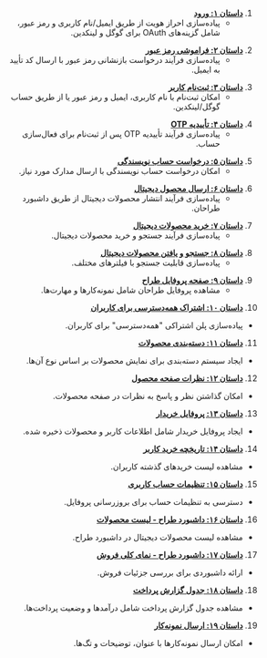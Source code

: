 <div dir="rtl">
  
1. **[داستان ۱: ورود](./story.rtl.md#story-1-login)**  
   - پیاده‌سازی احراز هویت از طریق ایمیل/نام کاربری و رمز عبور، شامل گزینه‌های OAuth برای گوگل و لینکدین.
</div>
<div dir="rtl">
  
2. **[داستان ۲: فراموشی رمز عبور](./story.rtl.md#story-2-forgot-password)**  
   - پیاده‌سازی فرآیند درخواست بازنشانی رمز عبور با ارسال کد تأیید به ایمیل.
</div>
<div dir="rtl">
  
3. **[داستان ۳: ثبت‌نام کاربر](./story.rtl.md#story-3-user-registration)**  
   - امکان ثبت‌نام با نام کاربری، ایمیل و رمز عبور یا از طریق حساب گوگل/لینکدین.
</div>
<div dir="rtl">
  
4. **[داستان ۴: تأییدیه OTP](./story.rtl.md#story-4-otp-verification)**  
   - پیاده‌سازی فرآیند تأییدیه OTP پس از ثبت‌نام برای فعال‌سازی حساب.
</div>
<div dir="rtl">
  
5. **[داستان ۵: درخواست حساب نویسندگی](./story.rtl.md#story-5-author-account-request)**  
   - امکان درخواست حساب نویسندگی با ارسال مدارک مورد نیاز.
</div>
<div dir="rtl">
  
6. **[داستان ۶: ارسال محصول دیجیتال](./story.rtl.md#story-6-digital-product-submission)**  
   - پیاده‌سازی فرآیند انتشار محصولات دیجیتال از طریق داشبورد طراحان.
</div>
<div dir="rtl">
  
7. **[داستان ۷: خرید محصولات دیجیتال](./story.rtl.md#story-7-purchasing-digital-products)**  
   - پیاده‌سازی فرآیند جستجو و خرید محصولات دیجیتال.
</div>
<div dir="rtl">
  
8. **[داستان ۸: جستجو و یافتن محصولات دیجیتال](./story.rtl.md#story-8-searching-and-finding-digital-products)**  
   - پیاده‌سازی قابلیت جستجو با فیلترهای مختلف.
</div>
<div dir="rtl">
  
9. **[داستان ۹: صفحه پروفایل طراح](./story.rtl.md#story-9-designer-profile-page)**  
   - مشاهده پروفایل طراحان شامل نمونه‌کارها و مهارت‌ها.
</div>
<div dir="rtl">
  
10. **[داستان ۱۰: اشتراک همه‌دسترسی برای کاربران](./story.rtl.md#story-10-all-access-subscription-for-users)**  
   - پیاده‌سازی پلن اشتراکی "همه‌دسترسی" برای کاربران.
</div>
<div dir="rtl"> 
  
11. **[داستان ۱۱: دسته‌بندی محصولات](./story.rtl.md#story-11-product-categorization)**  
   - ایجاد سیستم دسته‌بندی برای نمایش محصولات بر اساس نوع آن‌ها.
</div>
<div dir="rtl">
  
12. **[داستان ۱۲: نظرات صفحه محصول](./story.rtl.md#story-12-product-page-comments)**  
   - امکان گذاشتن نظر و پاسخ به نظرات در صفحه محصولات.
</div>
<div dir="rtl">
  
13. **[داستان ۱۳: پروفایل خریدار](./story.rtl.md#story-13-buyer-profile)**  
   - ایجاد پروفایل خریدار شامل اطلاعات کاربر و محصولات ذخیره شده.
</div>
<div dir="rtl">
  
14. **[داستان ۱۴: تاریخچه خرید کاربر](./story.rtl.md#story-14-user-purchase-history)**  
   - مشاهده لیست خریدهای گذشته کاربران.
</div>
<div dir="rtl">
  
15. **[داستان ۱۵: تنظیمات حساب کاربری](./story.rtl.md#story-15-user-account-settings)**  
   - دسترسی به تنظیمات حساب برای بروزرسانی پروفایل.
</div>
<div dir="rtl">
  
16. **[داستان ۱۶: داشبورد طراح - لیست محصولات](./story.rtl.md#story-16-designer-dashboard-product-list)**  
   - مشاهده لیست محصولات دیجیتال در داشبورد طراح.
</div>
<div dir="rtl">
  
17. **[داستان ۱۷: داشبورد طراح - نمای کلی فروش](./story.rtl.md#story-17-designer-dashboard-sales-overview)**  
   - ارائه داشبوردی برای بررسی جزئیات فروش.
</div>
<div dir="rtl">
  
18. **[داستان ۱۸: جدول گزارش پرداخت](./story.rtl.md#story-18-payment-report-table)**  
   - مشاهده جدول گزارش پرداخت شامل درآمدها و وضعیت پرداخت‌ها.
</div>
<div dir="rtl">
  
19. **[داستان ۱۹: ارسال نمونه‌کار](./story.rtl.md#story-19-portfolio-submission)**  
   - امکان ارسال نمونه‌کارها با عنوان، توضیحات و تگ‌ها.
</div>
</div>
